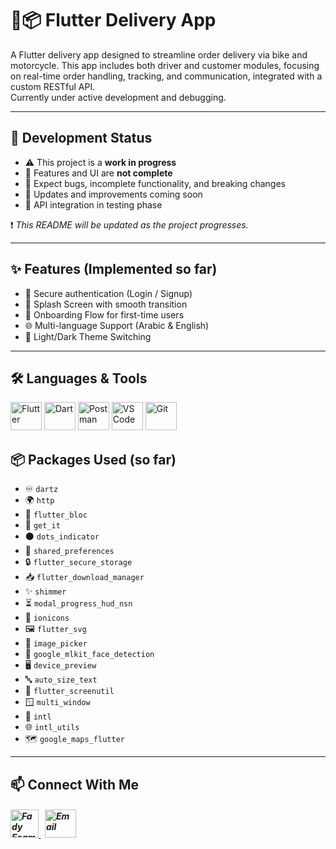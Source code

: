 # 🛵📦 Flutter Delivery App

A Flutter delivery app designed to streamline order delivery via bike and motorcycle. This app includes both driver and customer modules, focusing on real-time order handling, tracking, and communication, integrated with a custom RESTful API.  
Currently under active development and debugging.

---

## 🚧 Development Status

- ⚠️ This project is a **work in progress**  
- 🚫 Features and UI are **not complete**  
- 🐞 Expect bugs, incomplete functionality, and breaking changes  
- 🔄 Updates and improvements coming soon
- 🔧 API integration in testing phase

❗ *This README will be updated as the project progresses.*

---

## ✨ Features (Implemented so far)

- 🔐 Secure authentication (Login / Signup)  
- 🚀 Splash Screen with smooth transition  
- 🎯 Onboarding Flow for first-time users  
- 🌐 Multi-language Support (Arabic & English)
- 🎨 Light/Dark Theme Switching

---

## 🛠️ Languages & Tools
<p align="left"> 
        <img src="https://www.vectorlogo.zone/logos/flutterio/flutterio-icon.svg" alt="Flutter" width="50" height="45"/>
        <img src="https://www.vectorlogo.zone/logos/dartlang/dartlang-icon.svg" alt="Dart" width="50" height="45"/>
        <img src="https://www.vectorlogo.zone/logos/getpostman/getpostman-icon.svg" alt="Postman" width="50" height="45"/>
        <img src="https://github.com/user-attachments/assets/81601bc6-d10f-436a-a3fa-fb3b129feaf6" alt="VS Code" width="50" height="45"/>
        <img src="https://www.vectorlogo.zone/logos/git-scm/git-scm-icon.svg" alt="Git" width="50" height="45"/>
</p

---

## 📦 Packages Used (so far)

- ♾️ `dartz`
- 🌍 `http`
- 🔁 `flutter_bloc`
- 🧩 `get_it`
- ⚫ `dots_indicator`
- 💾 `shared_preferences`
- 🔒 `flutter_secure_storage`
- 📥 `flutter_download_manager`
- ✨ `shimmer`
- ⏳ `modal_progress_hud_nsn`
- 🧿 `ionicons`
- 🖼️ `flutter_svg`
- 📸 `image_picker`
- 🤖 `google_mlkit_face_detection`
- 🖥️ `device_preview`
- 🔤 `auto_size_text`
- 📱 `flutter_screenutil`
- 🪟 `multi_window`
- 📅 `intl`
- 🌐 `intl_utils`
- 🗺️ `google_maps_flutter`

---

## 📫 Connect With Me
<h5 align="left"> 
<a href="https://www.linkedin.com/in/fady-esam/" target="_blank"> 
  <img src="https://raw.githubusercontent.com/rahuldkjain/github-profile-readme-generator/master/src/images/icons/Social/linked-in-alt.svg" alt="Fady Esam" height="45" width="45" /> 
  </a> 
   &nbsp;
  <a href="mailto:fady.esam.0101@gmail.com" target="_blank"> 
    <img src="https://cdn-icons-png.flaticon.com/512/732/732200.png" alt="Email" height="45" width="50" /> 
</a> 
</h5>

